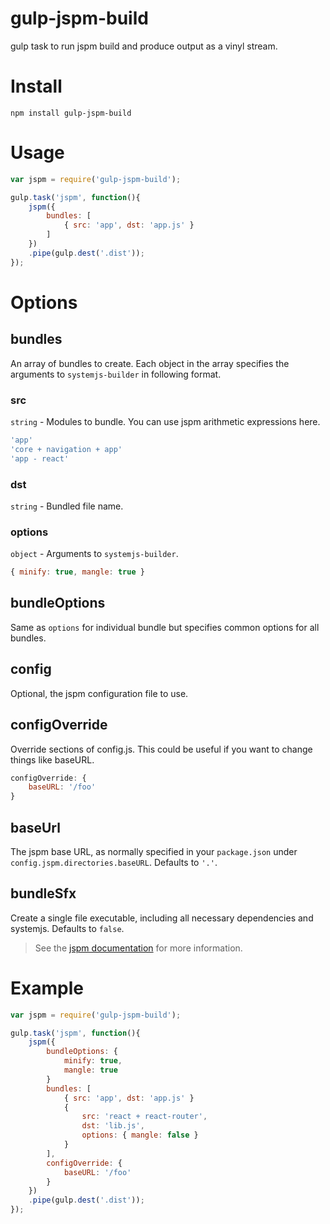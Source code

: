 gulp-jspm-build
===
gulp task to run jspm build and produce output as a vinyl stream.

# Install

```npm install gulp-jspm-build```

# Usage

```javascript
var jspm = require('gulp-jspm-build');

gulp.task('jspm', function(){
    jspm({
        bundles: [
            { src: 'app', dst: 'app.js' }
        ]
    })
    .pipe(gulp.dest('.dist'));
});

```

# Options

## bundles

An array of bundles to create. Each object in the array specifies the
arguments to ```systemjs-builder``` in following format.

### src

```string``` - Modules to bundle. You can use jspm arithmetic expressions here.

```javascript
'app'
'core + navigation + app'
'app - react'
```

### dst

```string``` - Bundled file name.

### options

```object``` - Arguments to ```systemjs-builder```.

```javascript
{ minify: true, mangle: true }
```

## bundleOptions
Same as ```options``` for individual bundle but specifies common options for all
bundles.

## config
Optional, the jspm configuration file to use.

## configOverride
Override sections of config.js. This could be useful if you want to change things
like baseURL.

```javascript
configOverride: {
    baseURL: '/foo'
}
```

## baseUrl
The jspm base URL, as normally specified in your ```package.json``` under ```config.jspm.directories.baseURL```. Defaults to ```'.'```.

## bundleSfx
Create a single file executable, including all necessary dependencies and systemjs. Defaults to ```false```.

> See the [jspm documentation](https://github.com/jspm/jspm-cli/blob/master/docs/production-workflows.md#creating-a-self-executing-bundle)
  for more information.

# Example

```javascript
var jspm = require('gulp-jspm-build');

gulp.task('jspm', function(){
    jspm({        
        bundleOptions: {
            minify: true,
            mangle: true
        }
        bundles: [
            { src: 'app', dst: 'app.js' }
            {
                src: 'react + react-router',
                dst: 'lib.js',
                options: { mangle: false }
            }
        ],
        configOverride: {
            baseURL: '/foo'
        }
    })
    .pipe(gulp.dest('.dist'));
});
```

